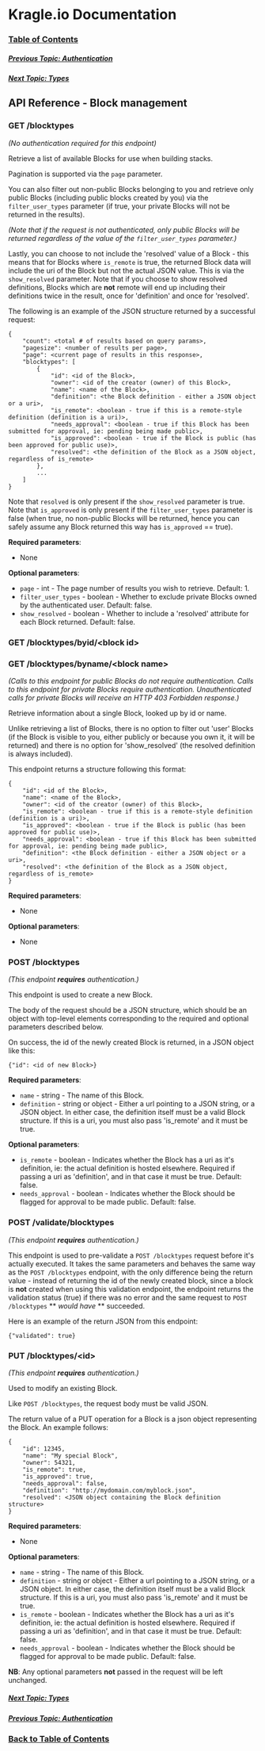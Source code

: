 # Kragle.io Documentation

### [Table of Contents](../README.md)

##### [Previous Topic: Authentication](./Authentication.md)

##### [Next Topic: Types](./Types.md)

## API Reference - Block management

### GET /blocktypes

_(No authentication required for this endpoint)_

Retrieve a list of available Blocks for use when building stacks.

Pagination is supported via the `page` parameter.

You can also filter out non-public Blocks belonging to you and retrieve only public Blocks (including public blocks created by you) via the `filter_user_types` parameter (if true, your private Blocks will not be returned in the results).

_(Note that if the request is not authenticated, only public Blocks will be returned regardless of the value of the `filter_user_types` parameter.)_

Lastly, you can choose to not include the 'resolved' value of a Block - this means that for Blocks where `is_remote` is true, the returned Block data will include the uri of the Block but not the actual JSON value. This is via the `show_resolved` parameter. Note that if you choose to show resolved definitions, Blocks which are **not** remote will end up including their definitions twice in the result, once for 'definition' and once for 'resolved'.

The following is an example of the JSON structure returned by a successful request:
```
{
    "count": <total # of results based on query params>,
    "pagesize": <number of results per page>,
    "page": <current page of results in this response>,
    "blocktypes": [
        {
            "id": <id of the Block>,
            "owner": <id of the creator (owner) of this Block>,
            "name": <name of the Block>,
            "definition": <the Block definition - either a JSON object or a uri>,
            "is_remote": <boolean - true if this is a remote-style definition (definition is a uri)>,
            "needs_approval": <boolean - true if this Block has been submitted for approval, ie: pending being made public>,
            "is_approved": <boolean - true if the Block is public (has been approved for public use)>,
            "resolved": <the definition of the Block as a JSON object, regardless of is_remote>
        },
        ...
    ]
}
```

Note that `resolved` is only present if the `show_resolved` parameter is true.
Note that `is_approved` is only present if the `filter_user_types` parameter is false (when true, no non-public Blocks will be returned, hence you can safely assume any Block returned this way has `is_approved` == true).

**Required parameters**:
  - None

**Optional parameters**:
  - `page` - int - The page number of results you wish to retrieve. Default: 1.
  - `filter_user_types` - boolean - Whether to exclude private Blocks owned by the authenticated user. Default: false.
  - `show_resolved` - boolean - Whether to include a 'resolved' attribute for each Block returned. Default: false.

### GET /blocktypes/byid/\<block id>
### GET /blocktypes/byname/\<block name>

_(Calls to this endpoint for public Blocks do not require authentication. Calls to this endpoint for private Blocks require authentication. Unauthenticated calls for private Blocks will receive an HTTP 403 Forbidden response.)_

Retrieve information about a single Block, looked up by id or name.

Unlike retrieving a list of Blocks, there is no option to filter out 'user' Blocks (if the Block is visible to you, either publicly or because you own it, it will be returned) and there is no option for 'show_resolved' (the resolved definition is always included).

This endpoint returns a structure following this format:
```
{
    "id": <id of the Block>,
    "name": <name of the Block>,
    "owner": <id of the creator (owner) of this Block>,
    "is_remote": <boolean - true if this is a remote-style definition (definition is a uri)>,
    "is_approved": <boolean - true if the Block is public (has been approved for public use)>,
    "needs_approval": <boolean - true if this Block has been submitted for approval, ie: pending being made public>,
    "definition": <the Block definition - either a JSON object or a uri>,
    "resolved": <the definition of the Block as a JSON object, regardless of is_remote>
}
```

**Required  parameters**:
  - None

**Optional parameters**:
  - None

### POST /blocktypes

_(This endpoint **requires** authentication.)_

This endpoint is used to create a new Block.

The body of the request should be a JSON structure, which should be an object with top-level elements corresponding to the required and optional parameters described below.

On success, the id of the newly created Block is returned, in a JSON object like this:
```
{"id": <id of new Block>}
```

**Required parameters**:
  - `name` - string - The name of this Block.
  - `definition` - string or object - Either a url pointing to a JSON string, or a JSON object. In either case, the definition itself must be a valid Block structure. If this is a uri, you must also pass 'is_remote' and it must be true.

**Optional parameters**:
  - `is_remote` - boolean - Indicates whether the Block has a uri as it's definition, ie: the actual definition is hosted elsewhere. Required if passing a uri as 'definition', and in that case it must be true. Default: false.
  - `needs_approval` - boolean - Indicates whether the Block should be flagged for approval to be made public. Default: false.

### POST /validate/blocktypes

_(This endpoint **requires** authentication.)_

This endpoint is used to pre-validate a `POST /blocktypes` request before it's actually executed. It takes the same parameters and behaves the same way as the `POST /blocktypes` endpoint, with the only difference being the return value - instead of returning the id of the newly created block, since a block is **not** created when using this validation endpoint, the endpoint returns the validation status (true) if there was no error and the same request to `POST /blocktypes` ** _would have_ ** succeeded.

Here is an example of the return JSON from this endpoint:
```
{"validated": true}
```

### PUT /blocktypes/\<id>

_(This endpoint **requires** authentication.)_

Used to modify an existing Block.

Like `POST /blocktypes`, the request body must be valid JSON.

The return value of a PUT operation for a Block is a json object representing the Block. An example follows:
```
{
    "id": 12345,
    "name": "My special Block",
    "owner": 54321,
    "is_remote": true,
    "is_approved": true,
    "needs_approval": false,
    "definition": "http://mydomain.com/myblock.json",
    "resolved": <JSON object containing the Block definition structure>
}
```

**Required parameters**:
  - None

**Optional parameters**:
  - `name` - string - The name of this Block.
  - `definition` - string or object - Either a url pointing to a JSON string, or a JSON object. In either case, the definition itself must be a valid Block structure. If this is a uri, you must also pass 'is_remote' and it must be true.
  - `is_remote` - boolean - Indicates whether the Block has a uri as it's definition, ie: the actual definition is hosted elsewhere. Required if passing a uri as 'definition', and in that case it must be true. Default: false.
  - `needs_approval` - boolean - Indicates whether the Block should be flagged for approval to be made public. Default: false.

**NB**: Any optional parameters **not** passed in the request will be left unchanged.

##### [Next Topic: Types](./Types.md)

##### [Previous Topic: Authentication](./Authentication.md)

### [Back to Table of Contents](../README.md)

